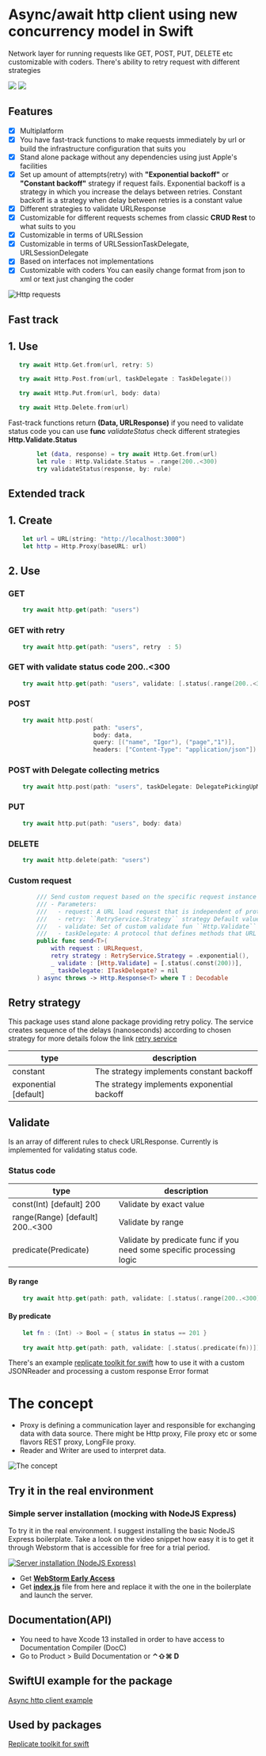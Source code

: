 # Async/await http client using new concurrency model in Swift

Network layer for running requests like GET, POST, PUT, DELETE etc customizable with coders. There's ability to retry request with different strategies

[![](https://img.shields.io/endpoint?url=https%3A%2F%2Fswiftpackageindex.com%2Fapi%2Fpackages%2FThe-Igor%2Fasync-http-client%2Fbadge%3Ftype%3Dswift-versions)](https://swiftpackageindex.com/The-Igor/async-http-client)
[![](https://img.shields.io/endpoint?url=https%3A%2F%2Fswiftpackageindex.com%2Fapi%2Fpackages%2FThe-Igor%2Fasync-http-client%2Fbadge%3Ftype%3Dplatforms)](https://swiftpackageindex.com/The-Igor/async-http-client)

## Features
- [x] Multiplatform
- [x] You have fast-track functions to make requests immediately by url or build the infrastructure configuration that suits you
- [x] Stand alone package without any dependencies using just Apple's  facilities
- [x] Set up amount of attempts(retry) with **"Exponential backoff"** or **"Constant backoff"** strategy if request fails. Exponential backoff is a strategy in which you increase the delays between retries. Constant backoff is a strategy when delay between retries is a constant value
- [x] Different strategies to validate URLResponse
- [x] Customizable for different requests schemes from classic **CRUD Rest** to what suits to you
- [x] Customizable in terms of URLSession
- [x] Customizable in terms of URLSessionTaskDelegate, URLSessionDelegate
- [x] Based on interfaces not implementations
- [x] Customizable with coders You can easily change format from json to xml or text just changing the coder

 ![Http requests](https://github.com/The-Igor/async-http-client-example/blob/main/async-http-client-example/img/image11.gif) 

## Fast track

## 1. Use
```swift
   try await Http.Get.from(url, retry: 5)
```
```swift
   try await Http.Post.from(url, taskDelegate : TaskDelegate())
```

```swift
   try await Http.Put.from(url, body: data)
```

```swift
   try await Http.Delete.from(url)
```

Fast-track functions return **(Data, URLResponse)** if you need to validate status code you can use **func** *validateStatus* check different strategies **Http.Validate.Status**

```swift
        let (data, response) = try await Http.Get.from(url)
        let rule : Http.Validate.Status = .range(200..<300)
        try validateStatus(response, by: rule)
```

## Extended track

## 1. Create
```swift
    let url = URL(string: "http://localhost:3000")
    let http = Http.Proxy(baseURL: url)
```

## 2. Use

### GET
```swift
    try await http.get(path: "users")
```        

### GET with retry
```swift
    try await http.get(path: "users", retry  : 5)
``` 

### GET with validate status code 200..<300
```swift
    try await http.get(path: "users", validate: [.status(.range(200..<300))])
```    

### POST
```swift
    try await http.post(
                        path: "users", 
                        body: data, 
                        query: [("name", "Igor"), ("page","1")], 
                        headers: ["Content-Type": "application/json"])
``` 

### POST with Delegate collecting metrics
```swift
    try await http.post(path: "users", taskDelegate: DelegatePickingUpMetrics())
```
                 
### PUT
```swift
    try await http.put(path: "users", body: data)
```

### DELETE
```swift
    try await http.delete(path: "users")
```

### Custom request

```swift
        /// Send custom request based on the specific request instance
        /// - Parameters:
        ///   - request: A URL load request that is independent of protocol or URL scheme
        ///   - retry: ``RetryService.Strategy`` strategy Default value .exponential with 5 retry and duration 2.0
        ///   - validate: Set of custom validate fun ``Http.Validate`` For status code like an  example Default value to validate statusCode == 200 You can set up diff combinations check out ``Http.Validate.Status``
        ///   - taskDelegate: A protocol that defines methods that URL session instances call on their delegates to handle task-level events
        public func send<T>(
            with request : URLRequest,
            retry strategy : RetryService.Strategy = .exponential(),
            _ validate : [Http.Validate] = [.status(.const(200))],
            _ taskDelegate: ITaskDelegate? = nil
        ) async throws -> Http.Response<T> where T : Decodable
```

## Retry strategy

This package uses stand alone package providing retry policy. The service creates sequence of the delays (nanoseconds) according to chosen strategy for more details folow the link [retry service](https://github.com/The-Igor/retry-policy-service) 

| type | description |
| --- | --- |
| constant | The strategy implements constant backoff  |
| exponential [default] | The strategy implements exponential backoff  |

## Validate
Is an array of different rules to check URLResponse.
Currently is implemented for validating status code.

### Status code
| type | description |
| --- | --- |
| const(Int) [default] 200 | Validate by exact value  |
| range(Range<Int>) [default] 200..<300 | Validate by range  |
| predicate(Predicate) | Validate by predicate func if you need some specific processing logic |

#### By range
```swift
    try await http.get(path: path, validate: [.status(.range(200..<300))])
```

#### By predicate
```swift
    let fn : (Int) -> Bool = { status in status == 201 }
    
    try await http.get(path: path, validate: [.status(.predicate(fn))])
```

There's an example [replicate toolkit for swift](https://github.com/The-Igor/replicate-kit-swift) how to use it with a custom JSONReader and processing a custom response Error format

# The concept

* Proxy is defining a communication layer and responsible for exchanging data with data source. There might be Http proxy, File proxy etc or some flavors REST proxy, LongFile proxy.
* Reader and Writer are used to interpret data.

 ![The concept](https://github.com/The-Igor/async-http-client/blob/main/img/concept.png) 
 

## Try it in the real environment
### Simple server installation (mocking with NodeJS Express)

To try it in the real environment. I suggest installing the basic NodeJS Express boilerplate. Take a look on the video snippet how easy it is to get it through Webstorm that is accessible for free for a trial period.

[![Server installation (NodeJS Express)](https://github.com/The-Igor/d3-network-service/blob/main/img/server_install.png)](https://youtu.be/9FPOYHzcE7A)

- Get [**WebStorm Early Access**](https://www.jetbrains.com/webstorm/nextversion)
- Get [**index.js**](https://github.com/The-Igor/d3-network-service/blob/main/js/index.js) file from here and replace it with the one in the boilerplate and launch the server.

## Documentation(API)
- You need to have Xcode 13 installed in order to have access to Documentation Compiler (DocC)
- Go to Product > Build Documentation or **⌃⇧⌘ D**

## SwiftUI example for the package

[Async http client example](https://github.com/The-Igor/async-http-client-example)

## Used by packages

[Replicate toolkit for swift](https://github.com/The-Igor/replicate-kit-swift)
